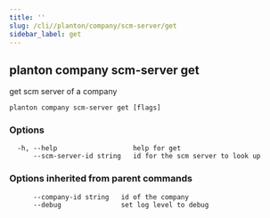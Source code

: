 ```yaml
---
title: ''
slug: /cli//planton/company/scm-server/get
sidebar_label: get
---
```

## planton company scm-server get

get scm server of a company

```
planton company scm-server get [flags]
```

### Options

```
  -h, --help                   help for get
      --scm-server-id string   id for the scm server to look up
```

### Options inherited from parent commands

```
      --company-id string   id of the company
      --debug               set log level to debug
```

